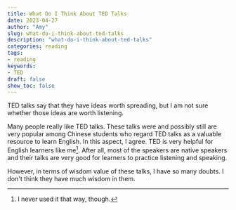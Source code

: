 ```yaml
---
title: What Do I Think About TED Talks
date: 2023-04-27
author: "Amy"
slug: what-do-i-think-about-ted-talks
description: "what-do-i-think-about-ted-talks"
categories: reading
tags: 
- reading
keywords: 
- TED
draft: false
show_toc: false
---
```


TED talks say that they have ideas worth spreading, but I am not sure whether those ideas are worth listening. 

Many people really like TED talks. These talks were and possibly still are very popular among Chinese students who regard TED talks as a valuable resource to learn English. In this aspect, I agree. TED is very helpful for English learners like me[^1]. After all, most of the speakers are native speakers and their talks are very good for learners to practice listening and speaking. 

However, in terms of wisdom value of these talks, I have so many doubts. I don't think they have much wisdom in them. 

<!-- {{<figure src="/media/information-knowledge-wisdom.png" caption="Information, knowledge, and wisdom, made by Hongtao"  width="400">}} -->

[^1]: I never used it that way, though. 